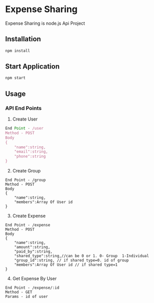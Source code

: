 # Expense Sharing

Expense Sharing is node.js Api Project

## Installation

```bash
npm install
```

## Start Application

```bash
npm start
```

## Usage

### API End Points

1. Create User

```node.js
End Point - /user
Method - POST
Body
{
    "name":string,
    "email":string,
    "phone":string
}
```

2. Create Group

```
End Point - /group
Method - POST
Body
{
    "name":string,
    "members":Array Of User id
}
```

3. Create Expense

```
End Point - /expense
Method - POST
Body
{
    "name":string,
    "amount":string,
    "paid_by":string,
    "shared_type":string,//can be 0 or 1. 0- Group  1-Individual
    "group_id":string, // if shared type=0. id of group
    "members":Array Of User id // if shared type=1
}
```

4. Get Expense By User

```
End Point - /expense/:id
Method - GET
Params - id of user
```

